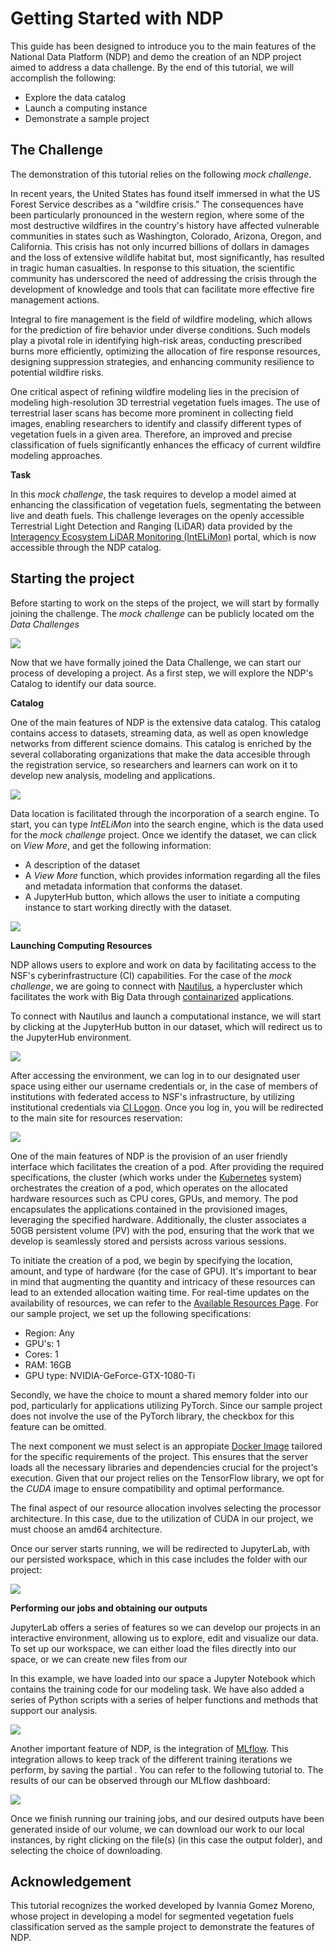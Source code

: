 # Getting Started with NDP

This guide has been designed to introduce you to the main features of the National Data Platform (NDP) and demo the creation of an NDP project aimed to address a data challenge. By the end of this tutorial, we will accomplish the following:

- Explore the data catalog
- Launch a computing instance
- Demonstrate a sample project

## The Challenge

The demonstration of this tutorial relies on the following *mock challenge*.

In recent years, the United States has found itself immersed in what the US Forest Service describes as a "wildfire crisis." The consequences have been particularly pronounced in the western region, where some of the most destructive wildfires in the country's history have affected vulnerable communities in states such as Washington, Colorado, Arizona, Oregon, and California. This crisis has not only incurred billions of dollars in damages and the loss of extensive wildlife habitat but, most significantly, has resulted in tragic human casualties. In response to this situation, the scientific community has underscored the need of addressing the crisis through the development of knowledge and tools that can facilitate more effective fire management actions.

Integral to fire management is the field of wildfire modeling, which allows for the prediction of fire behavior under diverse conditions. Such models play a pivotal role in identifying high-risk areas, conducting prescribed burns more efficiently, optimizing the allocation of fire response resources, designing suppression strategies, and enhancing community resilience to potential wildfire risks.

One critical aspect of refining wildfire modeling lies in the precision of modeling high-resolution 3D terrestrial vegetation fuels images. The use of terrestrial laser scans has become more prominent in collecting field images, enabling researchers to identify and classify different types of vegetation fuels in a given area. Therefore, an improved and precise classification of fuels significantly enhances the efficacy of current wildfire modeling approaches.

**Task**

In this *mock challenge*, the task requires to develop a model aimed at enhancing the classification of vegetation fuels, segmentating the between live and death fuels. This challenge leverages on the openly accessible Terrestrial Light Detection and Ranging (LiDAR) data provided by the [Interagency Ecosystem LiDAR Monitoring (IntELiMon)](https://dmsdata.cr.usgs.gov/lidar-monitoring/viewer/) portal, which is now accessible through the NDP catalog. 

## Starting the project

Before starting to work on the steps of the project, we will start by formally joining the challenge. The *mock challenge* can be publicly located om the *Data Challenges* 

<img src="https://github.com/pramonettivega/images/blob/main/Screenshot%202024-01-12%20032053.png?raw=true">

Now that we have formally joined the Data Challenge, we can start our process of developing a project. As a first step, we will explore the NDP's Catalog to identify our data source.

**Catalog**

One of the main features of NDP is the extensive data catalog. This catalog contains access to datasets, streaming data, as well as open knowledge networks from different science domains. This catalog is enriched by the several collaborating organizations that make the data accesible through the registration service, so researchers and learners can work on it to develop new analysis, modeling and applications. 

<img src="https://github.com/pramonettivega/images/blob/main/Screenshot%202024-01-11%20214248.png?raw=true">

Data location is facilitated through the incorporation of a search engine. To start, you can type *IntELiMon* into the search engine, which is the data used for the *mock challenge* project. Once we identify the dataset, we can click on *View More*, and get the following information:

- A description of the dataset
- A *View More* function, which provides information regarding all the files and metadata information that conforms the dataset. 
- A JupyterHub button, which allows the user to initiate a computing instance to start working directly with the dataset.

<img src="https://github.com/pramonettivega/images/blob/main/Screenshot%202024-01-11%20215429.png?raw=true">

**Launching Computing Resources**

NDP allows users to explore and work on data by facilitating access to the NSF's cyberinfrastructure (CI) capabilities. For the case of the *mock challenge*, we are going to connect with [Nautilus](https://nationalresearchplatform.org/nautilus/), a hypercluster which facilitates the work with Big Data through [containarized](https://en.wikipedia.org/wiki/Containerization_(computing)) applications. 

To connect with Nautilus and launch a computational instance, we will start by clicking at the JupyterHub button in our dataset, which will redirect us to the JupyterHub environment. 

<img src="https://github.com/pramonettivega/images/blob/main/Screenshot%202024-01-09%20211402.png?raw=true">

After accessing the environment, we can log in to our designated user space using either our username credentials or, in the case of members of institutions with federated access to NSF's infrastructure, by utilizing institutional credentials via  [CI Logon](https://www.cilogon.org/). Once you log in, you will be redirected to the main site for resources reservation:

<img src="https://github.com/pramonettivega/images/blob/main/Screenshot%202024-01-11%20182754.png?raw=true">

One of the main features of NDP is the provision of an user friendly interface which facilitates the creation of a pod. After providing the required specifications, the cluster (which works under the [Kubernetes](https://kubernetes.io/) system) orchestrates the creation of a pod, which operates on the allocated hardware resources such as CPU cores, GPUs, and memory. The pod encapsulates the applications contained in the provisioned images, leveraging the specified hardware. Additionally, the cluster associates a 50GB persistent volume (PV) with the pod, ensuring that the work that we develop is seamlessly stored and persists across various sessions. 

To initiate the creation of a pod, we begin by specifying the location, amount, and type of hardware (for the case of GPU). It's important to bear in mind that augmenting the quantity and intricacy of these resources can lead to an extended allocation waiting time. For real-time updates on the availability of resources, we can refer to the [Available Resources Page](https://portal.nrp-nautilus.io/resources). For our sample project, we set up the following specifications:

- Region: Any
- GPU's: 1
- Cores: 1
- RAM: 16GB
- GPU type: NVIDIA-GeForce-GTX-1080-Ti

Secondly, we have the choice to mount a shared memory folder into our pod, particularly for applications utilizing PyTorch. Since our sample project does not involve the use of the PyTorch library, the checkbox for this feature can be omitted.

The next component we must select is an appropiate [Docker Image](https://docs.docker.com/get-started/overview/) tailored for the specific requirements of the project. This ensures that the server loads all the necessary libraries and dependencies crucial for the project's execution. Given that our project relies on the TensorFlow library, we opt for the *CUDA* image to ensure compatibility and optimal performance.

The final aspect of our resource allocation involves selecting the processor architecture. In this case, due to the utilization of CUDA in our project, we must choose an amd64 architecture. 

Once our server starts running, we will be redirected to JupyterLab, with our persisted workspace, which in this case includes the folder with our project:

<img src="https://github.com/pramonettivega/images/blob/main/Screenshot%202024-01-11%20203016.png?raw=true">

**Performing our jobs and obtaining our outputs**

JupyterLab offers a series of features so we can develop our projects in an interactive environment, allowing us to explore, edit and visualize our data. To set up our workspace, we can either load the files directly into our space, or we can create new files from our

In this example, we have loaded into our space a Jupyter Notebook which contains the training code for our modeling task. We have also added a series of Python scripts with a series of helper functions and methods that support our analysis. 

<img src="https://github.com/pramonettivega/images/blob/main/Screenshot%202024-01-12%20034059.png?raw=true">

Another important feature of NDP, is the integration of [MLflow](https://mlflow.org/). This integration allows to keep track of the different training iterations we perform, by saving the partial . You can refer to the following tutorial to. The results of our can be observed through our MLflow dashboard:

<img src="https://github.com/pramonettivega/images/blob/main/Screenshot%202024-01-12%20010755.png?raw=true">

Once we finish running our training jobs, and our desired outputs have been generated inside of our volume, we can download our work to our local instances, by right clicking on the file(s) (in this case the output folder), and selecting the choice of downloading. 

## Acknowledgement

This tutorial recognizes the worked developed by Ivannia Gomez Moreno, whose project in developing a model for segmented vegetation fuels classification served as the sample project to demonstrate the features of NDP.
